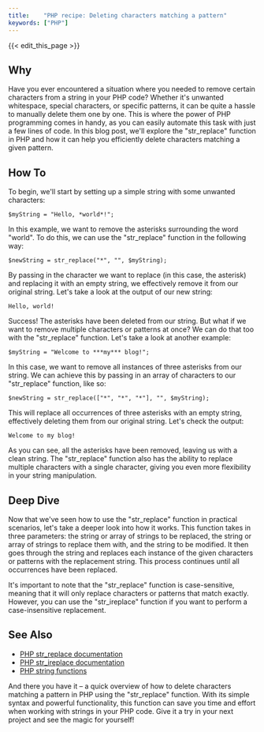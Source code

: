 ```yaml
---
title:    "PHP recipe: Deleting characters matching a pattern"
keywords: ["PHP"]
---
```


{{< edit_this_page >}}

## Why

Have you ever encountered a situation where you needed to remove certain characters from a string in your PHP code? Whether it's unwanted whitespace, special characters, or specific patterns, it can be quite a hassle to manually delete them one by one. This is where the power of PHP programming comes in handy, as you can easily automate this task with just a few lines of code. In this blog post, we'll explore the "str_replace" function in PHP and how it can help you efficiently delete characters matching a given pattern.

## How To

To begin, we'll start by setting up a simple string with some unwanted characters:

```
$myString = "Hello, *world*!";
```

In this example, we want to remove the asterisks surrounding the word "world". To do this, we can use the "str_replace" function in the following way:

```
$newString = str_replace("*", "", $myString);
```

By passing in the character we want to replace (in this case, the asterisk) and replacing it with an empty string, we effectively remove it from our original string. Let's take a look at the output of our new string:

```
Hello, world!
```

Success! The asterisks have been deleted from our string. But what if we want to remove multiple characters or patterns at once? We can do that too with the "str_replace" function. Let's take a look at another example:

```
$myString = "Welcome to ***my*** blog!";
```

In this case, we want to remove all instances of three asterisks from our string. We can achieve this by passing in an array of characters to our "str_replace" function, like so:

```
$newString = str_replace(["*", "*", "*"], "", $myString);
```

This will replace all occurrences of three asterisks with an empty string, effectively deleting them from our original string. Let's check the output:

```
Welcome to my blog!
```

As you can see, all the asterisks have been removed, leaving us with a clean string. The "str_replace" function also has the ability to replace multiple characters with a single character, giving you even more flexibility in your string manipulation.

## Deep Dive

Now that we've seen how to use the "str_replace" function in practical scenarios, let's take a deeper look into how it works. This function takes in three parameters: the string or array of strings to be replaced, the string or array of strings to replace them with, and the string to be modified. It then goes through the string and replaces each instance of the given characters or patterns with the replacement string. This process continues until all occurrences have been replaced.

It's important to note that the "str_replace" function is case-sensitive, meaning that it will only replace characters or patterns that match exactly. However, you can use the "str_ireplace" function if you want to perform a case-insensitive replacement.

## See Also

- [PHP str_replace documentation](https://www.php.net/manual/en/function.str-replace.php)
- [PHP str_ireplace documentation](https://www.php.net/manual/en/function.str-ireplace.php)
- [PHP string functions](https://www.w3schools.com/php/php_ref_string.asp)

And there you have it – a quick overview of how to delete characters matching a pattern in PHP using the "str_replace" function. With its simple syntax and powerful functionality, this function can save you time and effort when working with strings in your PHP code. Give it a try in your next project and see the magic for yourself!